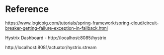 # Reference

https://www.logicbig.com/tutorials/spring-framework/spring-cloud/circuit-breaker-getting-failure-exception-in-fallback.html

Hystrix Dashboard - http://localhost:8085/hystrix

http://localhost:8081/actuator/hystrix.stream
